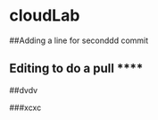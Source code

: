 # cloudLab

##Adding a line for seconddd commit

## Editing to do a pull ******\*\*\*\*******

##dvdv

###xcxc

